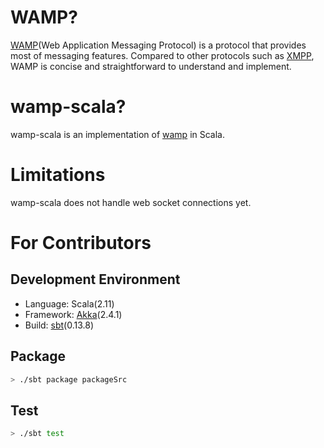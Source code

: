# WAMP?
[WAMP](http://wamp-proto.org/)(Web Application Messaging Protocol) is a protocol that provides most of messaging features. 
Compared to other protocols such as [XMPP](https://en.wikipedia.org/wiki/XMPP), WAMP is concise and straightforward to understand and implement.  

# wamp-scala?
wamp-scala is an implementation of [wamp](http://wamp-proto.org/) in Scala. 

# Limitations
wamp-scala does not handle web socket connections yet.   

# For Contributors

## Development Environment
* Language: Scala(2.11)
* Framework: [Akka](http://akka.io)(2.4.1)
* Build: [sbt](http://www.scala-sbt.org/)(0.13.8)


## Package
```bash
> ./sbt package packageSrc 
```

## Test
```bash
> ./sbt test
```

